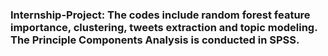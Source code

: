### Internship-Project: The codes include random forest feature importance, clustering, tweets extraction and topic modeling. The Principle Components Analysis is conducted in SPSS. 
